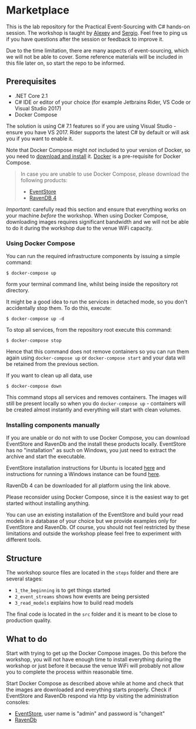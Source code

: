 # Marketplace

This is the lab repository for the Practical Event-Sourcing with C# hands-on session. The workshop is taught by [Alexey](https://twitter.com/Zimareff) and [Sergio](https://twitter.com/ragingkore). Feel free to ping us if you have questions after the session or feedback to improve it.

Due to the time limitation, there are many aspects of event-sourcing, which we will not be able to cover. Some reference materials will be included in this file later on, so start the repo to be informed.

## Prerequisites

- .NET Core 2.1
- C# IDE or editor of your choice (for example Jetbrains Rider, VS Code or Visual Studio 2017)
- Docker Compose

The solution is using C# 7.1 features so if you are using Visual Studio - ensure you have VS 2017. Rider supports the latest C# by default or will ask you if you want to enable it.

Note that Docker Compose might _not_ included to your version of Docker, so you need to [download and install](https://docs.docker.com/compose/install/) it. [Docker](https://docs.docker.com/install/) is a pre-requisite for Docker Compose.

> In case you are unable to use Docker Compose, please download the following products:
>- [EventStore](https://eventstore.org/downloads/)
>- [RavenDB 4](https://ravendb.net/downloads)

*Important:* carefully read this section and ensure that everything works on your machine _before_ the workshop. When using Docker Compose, downloading images requires significant bandwidth and we will not be able to do it during the workshop due to the venue WiFi capacity.

### Using Docker Compose

You can run the required infrastructure components by issuing a simple command:

```
$ docker-compose up
```

form your terminal command line, whilst being inside the repository rot directory.

It might be a good idea to run the services in detached mode, so you don't accidentally stop them. To do this, execute:

```
$ docker-compose up -d
```

To stop all services, from the repository root execute this command:

```
$ docker-compose stop
```

Hence that this command does not remove containers so you can run them again using `docker-compose up` or `docker-compose start` and your data will be retained from the previous section.

If you want to clean up all data, use

```
$ docker-compose down
```

This command stops all services and removes containers. The images will still be present locally so when you do `docker-compose up` - containers will be created almost instantly and everything will start with clean volumes.

### Installing components manually

If you are unable or do not with to use Docker Compose, you can download EventStore and RavenDb and the install these products locally. EventStore has no "installation" as such on Windows, you just need to extract the archive and start the executable.

EventStore installation instructions for Ubuntu is located [here](https://eventstore.org/docs/server/installing-from-debian-repositories/)
and instructions for running a Windows instance can be found [here](https://eventstore.org/docs/server/).

RavenDb 4 can be downloaded for all platform using the link above.

Please reconsider using Docker Compose, since it is the easiest way to get started without installing anything.

You can use an existing installation of the EventStore and build your read models in a database of your choice but we provide examples only for EventStore and RavenDb. Of course, you should not feel restricted by these limitations and outside the workshop please feel free to experiment with different tools.

## Structure

The workshop source files are located in the `steps` folder and there are several stages:

- `1_the_beginning` is to get things started
- `2_event_streams` shows how events are being persisted
- `3_read_models` explains how to build read models

The final code is located in the `src` folder and it is meant to be close to production quality.

## What to do

Start with trying to get up the Docker Compose images. Do this before the workshop, you will not have enough time to install everything during the workshop or just before it because the venue WiFi will probably not allow you to complete the process within reasonable time.

Start Docker Compose as described above while at home and check that the images are downloaded and everything starts properly. Check if EventStore and RavenDb respond via http by visiting the administration consoles:

- [EventStore](http://localhost:2113), user name is "admin" and password is "changeit"
- [RavenDb](http://localhost:8080)
